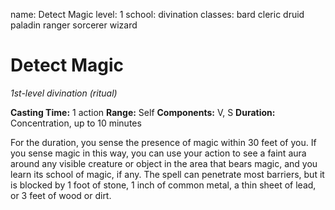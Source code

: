 name: Detect Magic
level: 1
school: divination
classes: bard
         cleric
         druid
         paladin
         ranger
         sorcerer
         wizard

# Detect Magic
_1st-level divination (ritual)_

**Casting Time:** 1 action
**Range:** Self
**Components:** V, S
**Duration:** Concentration, up to 10 minutes

For the duration, you sense the presence of magic within 30 feet of you. If you sense magic in this way, you can use your action to see a faint aura around any visible creature or object in the area that bears magic, and you learn its school of magic, if any.
The spell can penetrate most barriers, but it is blocked by 1 foot of stone, 1 inch of common metal, a thin sheet of lead, or 3 feet of wood or dirt.
